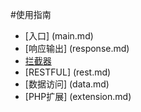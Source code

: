 #使用指南

* [入口] (main.md)
* [响应输出] (response.md)
* [拦截器](interceptor.md)
* [RESTFUL] (rest.md)
* [数据访问] (data.md)
* [PHP扩展] (extension.md)
